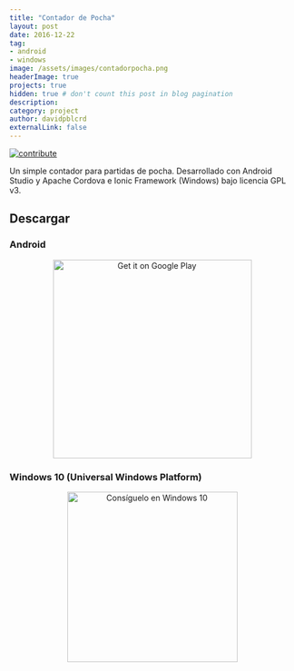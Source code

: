 ```yaml
---
title: "Contador de Pocha"
layout: post
date: 2016-12-22
tag: 
- android
- windows
image: /assets/images/contadorpocha.png
headerImage: true
projects: true
hidden: true # don't count this post in blog pagination
description: 
category: project
author: davidpblcrd
externalLink: false
---
```


[![contribute](https://img.shields.io/badge/GitHub-contribute-red.svg)](https://github.com/davidpob99/ContadorPocha/)

Un simple contador para partidas de pocha. Desarrollado con Android Studio y  Apache Cordova e Ionic Framework (Windows) bajo licencia GPL v3.



## Descargar

### Android
<center><a href='https://play.google.com/store/apps/details?id=es.davidpob99.ContadorPocha&pcampaignid=MKT-Other-global-all-co-prtnr-py-PartBadge-Mar2515-1'><img width="350px" alt='Get it on Google Play' src='https://play.google.com/intl/es_es/badges/images/generic/en_badge_web_generic.png'/></a></center>

### Windows 10 (Universal Windows Platform)
<center><a href="https://www.microsoft.com/store/apps/9NBLGGH51WLV?ocid=badge"><img width="300px" src="https://assets.windowsphone.com/781d478b-505e-4f0a-ba1a-b0d64f18bf8f/Spanish_Get_it_Win_10_InvariantCulture_Default.png" alt="Consíguelo en Windows 10" /></a></center>
